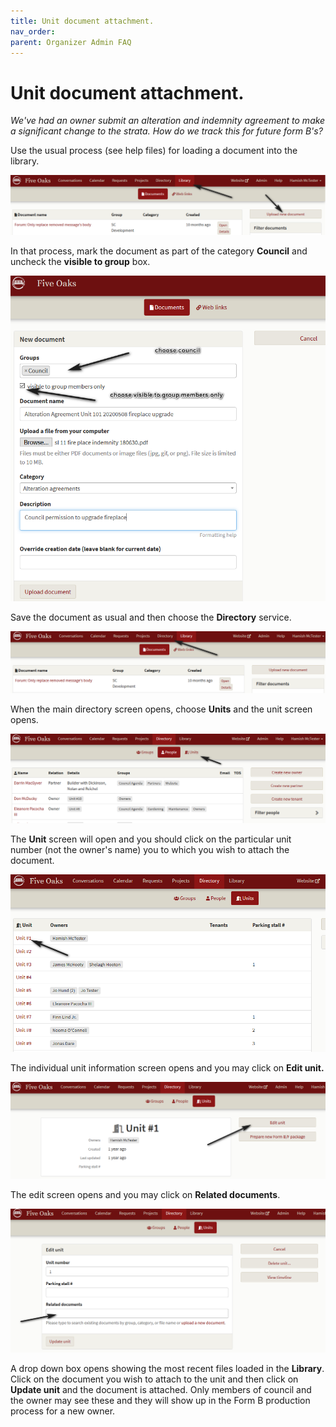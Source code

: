 ```yaml
---
title: Unit document attachment.
nav_order: 
parent: Organizer Admin FAQ
---
```


# Unit document attachment.  

*We've had an owner submit an alteration and indemnity agreement to make a significant change to the strata.  How do we track this for future form B's?*

Use the usual process (see help files) for loading a document into the library.  

![go library](unitdocs/golib.png)

In that process, mark the document as part of the category **Council** and uncheck the **visible to group** box.

![set up](unitdocs/setupdoc.png)

Save the document as usual and then choose the **Directory** service.

![go directory](unitdocs/godir.png)

When the main directory screen opens, choose **Units** and the unit screen opens.

![go unit](unitdocs/gounit.png)

The **Unit** screen will open and you should click on the particular unit number (not the owner's name) you to which you wish to attach the document.

![choose unit](unitdocs/unitno.png)

The individual unit information screen opens and you may click on **Edit unit.**

![edit unit](unitdocs/editunit.png)

The edit screen opens and you may click on **Related documents**.   

![related docs](unitdocs/reldocs.png)

A drop down box opens showing the most recent files loaded in the **Library**.  Click on the document you wish to attach to the unit and then click on **Update unit** and the document is attached.  Only members of council and the owner may see these and they will show up in the Form B production process for a new owner.

 
